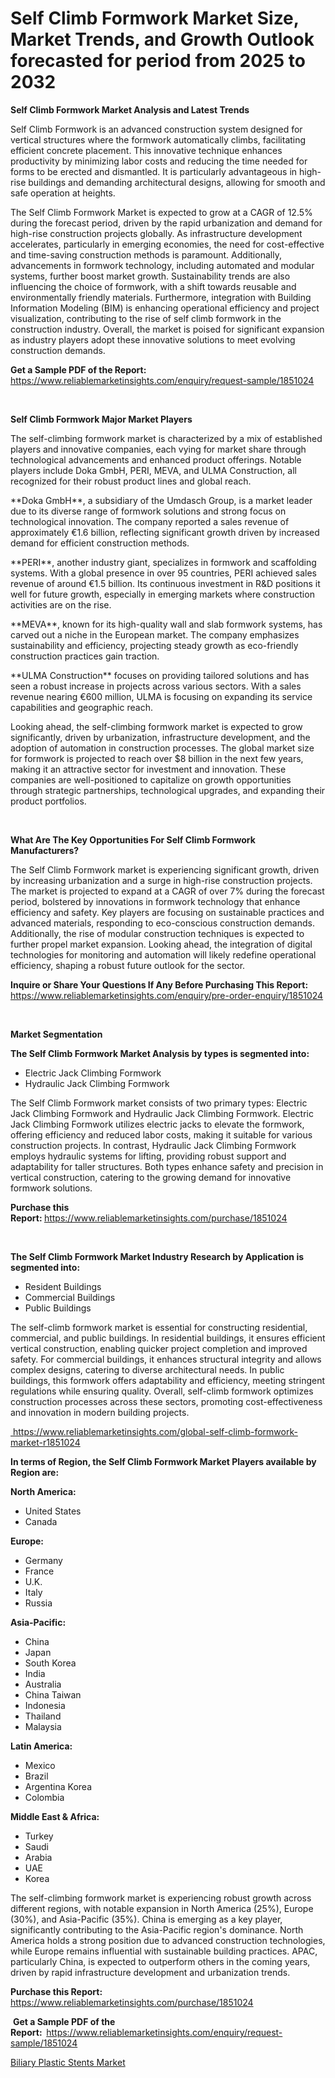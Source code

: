 <p><h1>Self Climb Formwork Market Size, Market Trends, and Growth Outlook forecasted for period from 2025 to 2032</h1></p><p><strong>Self Climb Formwork Market Analysis and Latest Trends</strong></p>
<p><p>Self Climb Formwork is an advanced construction system designed for vertical structures where the formwork automatically climbs, facilitating efficient concrete placement. This innovative technique enhances productivity by minimizing labor costs and reducing the time needed for forms to be erected and dismantled. It is particularly advantageous in high-rise buildings and demanding architectural designs, allowing for smooth and safe operation at heights.</p><p>The Self Climb Formwork Market is expected to grow at a CAGR of 12.5% during the forecast period, driven by the rapid urbanization and demand for high-rise construction projects globally. As infrastructure development accelerates, particularly in emerging economies, the need for cost-effective and time-saving construction methods is paramount. Additionally, advancements in formwork technology, including automated and modular systems, further boost market growth. Sustainability trends are also influencing the choice of formwork, with a shift towards reusable and environmentally friendly materials. Furthermore, integration with Building Information Modeling (BIM) is enhancing operational efficiency and project visualization, contributing to the rise of self climb formwork in the construction industry. Overall, the market is poised for significant expansion as industry players adopt these innovative solutions to meet evolving construction demands.</p></p>
<p><strong>Get a Sample PDF of the Report:&nbsp;</strong> <a href="https://www.reliablemarketinsights.com/enquiry/request-sample/1851024?utm_campaign=2010&utm_medium=2&utm_source=Github&utm_content=ia&utm_term=07012025&utm_id=self-climb-formwork">https://www.reliablemarketinsights.com/enquiry/request-sample/1851024</a></p>
<p>&nbsp;</p>
<p><strong>Self Climb Formwork Major Market Players</strong></p>
<p><p>The self-climbing formwork market is characterized by a mix of established players and innovative companies, each vying for market share through technological advancements and enhanced product offerings. Notable players include Doka GmbH, PERI, MEVA, and ULMA Construction, all recognized for their robust product lines and global reach.</p><p>**Doka GmbH**, a subsidiary of the Umdasch Group, is a market leader due to its diverse range of formwork solutions and strong focus on technological innovation. The company reported a sales revenue of approximately €1.6 billion, reflecting significant growth driven by increased demand for efficient construction methods.</p><p>**PERI**, another industry giant, specializes in formwork and scaffolding systems. With a global presence in over 95 countries, PERI achieved sales revenue of around €1.5 billion. Its continuous investment in R&D positions it well for future growth, especially in emerging markets where construction activities are on the rise.</p><p>**MEVA**, known for its high-quality wall and slab formwork systems, has carved out a niche in the European market. The company emphasizes sustainability and efficiency, projecting steady growth as eco-friendly construction practices gain traction.</p><p>**ULMA Construction** focuses on providing tailored solutions and has seen a robust increase in projects across various sectors. With a sales revenue nearing €600 million, ULMA is focusing on expanding its service capabilities and geographic reach.</p><p>Looking ahead, the self-climbing formwork market is expected to grow significantly, driven by urbanization, infrastructure development, and the adoption of automation in construction processes. The global market size for formwork is projected to reach over $8 billion in the next few years, making it an attractive sector for investment and innovation. These companies are well-positioned to capitalize on growth opportunities through strategic partnerships, technological upgrades, and expanding their product portfolios.</p></p>
<p>&nbsp;</p>
<p><strong>What Are The Key Opportunities For Self Climb Formwork Manufacturers?</strong></p>
<p><p>The Self Climb Formwork market is experiencing significant growth, driven by increasing urbanization and a surge in high-rise construction projects. The market is projected to expand at a CAGR of over 7% during the forecast period, bolstered by innovations in formwork technology that enhance efficiency and safety. Key players are focusing on sustainable practices and advanced materials, responding to eco-conscious construction demands. Additionally, the rise of modular construction techniques is expected to further propel market expansion. Looking ahead, the integration of digital technologies for monitoring and automation will likely redefine operational efficiency, shaping a robust future outlook for the sector.</p></p>
<p><strong>Inquire or Share Your Questions If Any Before Purchasing This Report:</strong> <a href="https://www.reliablemarketinsights.com/enquiry/pre-order-enquiry/1851024?utm_campaign=2010&utm_medium=2&utm_source=Github&utm_content=ia&utm_term=07012025&utm_id=self-climb-formwork">https://www.reliablemarketinsights.com/enquiry/pre-order-enquiry/1851024</a></p>
<p>&nbsp;</p>
<p><strong>Market Segmentation</strong></p>
<p><strong>The Self Climb Formwork Market Analysis by types is segmented into:</strong></p>
<p><ul><li>Electric Jack Climbing Formwork</li><li>Hydraulic Jack Climbing Formwork</li></ul></p>
<p><p>The Self Climb Formwork market consists of two primary types: Electric Jack Climbing Formwork and Hydraulic Jack Climbing Formwork. Electric Jack Climbing Formwork utilizes electric jacks to elevate the formwork, offering efficiency and reduced labor costs, making it suitable for various construction projects. In contrast, Hydraulic Jack Climbing Formwork employs hydraulic systems for lifting, providing robust support and adaptability for taller structures. Both types enhance safety and precision in vertical construction, catering to the growing demand for innovative formwork solutions.</p></p>
<p><strong>Purchase this Report:&nbsp;</strong><a href="https://www.reliablemarketinsights.com/purchase/1851024?utm_campaign=2010&utm_medium=2&utm_source=Github&utm_content=ia&utm_term=07012025&utm_id=self-climb-formwork">https://www.reliablemarketinsights.com/purchase/1851024</a></p>
<p>&nbsp;</p>
<p><strong>The Self Climb Formwork Market Industry Research by Application is segmented into:</strong></p>
<p><ul><li>Resident Buildings</li><li>Commercial Buildings</li><li>Public Buildings</li></ul></p>
<p><p>The self-climb formwork market is essential for constructing residential, commercial, and public buildings. In residential buildings, it ensures efficient vertical construction, enabling quicker project completion and improved safety. For commercial buildings, it enhances structural integrity and allows complex designs, catering to diverse architectural needs. In public buildings, this formwork offers adaptability and efficiency, meeting stringent regulations while ensuring quality. Overall, self-climb formwork optimizes construction processes across these sectors, promoting cost-effectiveness and innovation in modern building projects.</p></p>
<p><a href="https://www.reliablemarketinsights.com/global-self-climb-formwork-market-r1851024?utm_campaign=2010&utm_medium=2&utm_source=Github&utm_content=ia&utm_term=07012025&utm_id=self-climb-formwork">&nbsp;https://www.reliablemarketinsights.com/global-self-climb-formwork-market-r1851024</a></p>
<p><strong>In terms of Region, the Self Climb Formwork Market Players available by Region are:</strong></p>
<p>
    <p> <strong> North America: </strong>
        <ul>
            <li>United States</li>
            <li>Canada</li>
        </ul>
        </p> 
    <p> <strong> Europe: </strong>
        <ul>
            <li>Germany</li>
            <li>France</li>
            <li>U.K.</li>
            <li>Italy</li>
            <li>Russia</li>
        </ul>
        </p> 
    <p> <strong> Asia-Pacific: </strong>
        <ul>
            <li>China</li>
            <li>Japan</li>
            <li>South Korea</li>
            <li>India</li>
            <li>Australia</li>
            <li>China Taiwan</li>
            <li>Indonesia</li>
            <li>Thailand</li>
            <li>Malaysia</li>
        </ul>
        </p> 
    <p> <strong> Latin America: </strong>
        <ul>
            <li>Mexico</li>
            <li>Brazil</li>
            <li>Argentina Korea</li>
            <li>Colombia</li>
        </ul>
        </p> 
    <p> <strong> Middle East & Africa: </strong>
        <ul>
            <li>Turkey</li>
            <li>Saudi</li>
            <li>Arabia</li>
            <li>UAE</li>
            <li>Korea</li>
        </ul>
    </p>
    </p>
<p><p>The self-climbing formwork market is experiencing robust growth across different regions, with notable expansion in North America (25%), Europe (30%), and Asia-Pacific (35%). China is emerging as a key player, significantly contributing to the Asia-Pacific region's dominance. North America holds a strong position due to advanced construction technologies, while Europe remains influential with sustainable building practices. APAC, particularly China, is expected to outperform others in the coming years, driven by rapid infrastructure development and urbanization trends.</p></p>
<p><strong>Purchase this Report: </strong><a href="https://www.reliablemarketinsights.com/purchase/1851024?utm_campaign=2010&utm_medium=2&utm_source=Github&utm_content=ia&utm_term=07012025&utm_id=self-climb-formwork">https://www.reliablemarketinsights.com/purchase/1851024</a></p>
<p>&nbsp;<strong>Get a Sample PDF of the Report:&nbsp;&nbsp;</strong><a href="https://www.reliablemarketinsights.com/enquiry/request-sample/1851024?utm_campaign=2010&utm_medium=2&utm_source=Github&utm_content=ia&utm_term=07012025&utm_id=self-climb-formwork">https://www.reliablemarketinsights.com/enquiry/request-sample/1851024</a></p>
<p><strong></strong></p>
<p><p><a href="https://github.com/mahnoor2003/Market-Research-Report-List-6/blob/main/biliary-plastic-stents-market.md?utm_campaign=2010&utm_medium=2&utm_source=Github&utm_content=ia&utm_term=07012025&utm_id=self-climb-formwork">Biliary Plastic Stents Market</a></p></p>